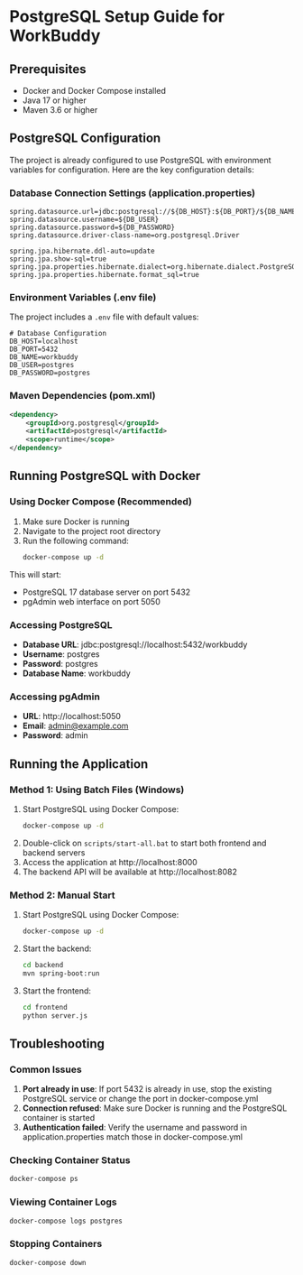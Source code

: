 # PostgreSQL Setup Guide for WorkBuddy

## Prerequisites
- Docker and Docker Compose installed
- Java 17 or higher
- Maven 3.6 or higher

## PostgreSQL Configuration

The project is already configured to use PostgreSQL with environment variables for configuration. Here are the key configuration details:

### Database Connection Settings (application.properties)
```properties
spring.datasource.url=jdbc:postgresql://${DB_HOST}:${DB_PORT}/${DB_NAME}
spring.datasource.username=${DB_USER}
spring.datasource.password=${DB_PASSWORD}
spring.datasource.driver-class-name=org.postgresql.Driver

spring.jpa.hibernate.ddl-auto=update
spring.jpa.show-sql=true
spring.jpa.properties.hibernate.dialect=org.hibernate.dialect.PostgreSQLDialect
spring.jpa.properties.hibernate.format_sql=true
```

### Environment Variables (.env file)
The project includes a `.env` file with default values:
```env
# Database Configuration
DB_HOST=localhost
DB_PORT=5432
DB_NAME=workbuddy
DB_USER=postgres
DB_PASSWORD=postgres
```

### Maven Dependencies (pom.xml)
```xml
<dependency>
    <groupId>org.postgresql</groupId>
    <artifactId>postgresql</artifactId>
    <scope>runtime</scope>
</dependency>
```

## Running PostgreSQL with Docker

### Using Docker Compose (Recommended)
1. Make sure Docker is running
2. Navigate to the project root directory
3. Run the following command:
   ```bash
   docker-compose up -d
   ```
   
This will start:
- PostgreSQL 17 database server on port 5432
- pgAdmin web interface on port 5050

### Accessing PostgreSQL
- **Database URL**: jdbc:postgresql://localhost:5432/workbuddy
- **Username**: postgres
- **Password**: postgres
- **Database Name**: workbuddy

### Accessing pgAdmin
- **URL**: http://localhost:5050
- **Email**: admin@example.com
- **Password**: admin

## Running the Application

### Method 1: Using Batch Files (Windows)
1. Start PostgreSQL using Docker Compose:
   ```bash
   docker-compose up -d
   ```
2. Double-click on `scripts/start-all.bat` to start both frontend and backend servers
3. Access the application at http://localhost:8000
4. The backend API will be available at http://localhost:8082

### Method 2: Manual Start
1. Start PostgreSQL using Docker Compose:
   ```bash
   docker-compose up -d
   ```
2. Start the backend:
   ```bash
   cd backend
   mvn spring-boot:run
   ```
3. Start the frontend:
   ```bash
   cd frontend
   python server.js
   ```

## Troubleshooting

### Common Issues
1. **Port already in use**: If port 5432 is already in use, stop the existing PostgreSQL service or change the port in docker-compose.yml
2. **Connection refused**: Make sure Docker is running and the PostgreSQL container is started
3. **Authentication failed**: Verify the username and password in application.properties match those in docker-compose.yml

### Checking Container Status
```bash
docker-compose ps
```

### Viewing Container Logs
```bash
docker-compose logs postgres
```

### Stopping Containers
```bash
docker-compose down
```